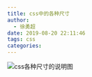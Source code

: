 ```yaml
---
title: css中的各种尺寸
author:
  - 徐勇超
date: 2019-08-20 22:11:46
tags: css
categories:
---
```


![css各种尺寸的说明图]('/source/images/css/size.png')